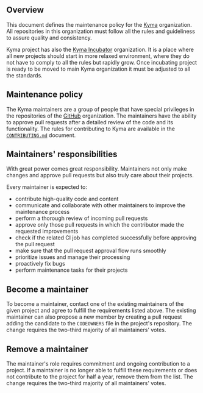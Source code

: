 ## Overview

This document defines the maintenance policy for the [Kyma](../../../) organization. All repositories in this organization must follow all the rules and guideliness to assure quality and consistency.

Kyma project has also the [Kyma Incubator](https://github.com/kyma-incubator) organization. It is a place where all new projects should start in more relaxed environment, where they do not have to comply to all the rules but rapidly grow. Once incubating project is ready to be moved to main Kyma organization it must be adjusted to all the standards.

## Maintenance policy

The Kyma maintainers are a group of people that have special privileges in the repositories of the [GitHub](../../../) organization. The maintainers have the ability to approve pull requests after a detailed review of the code and its functionality. The rules for contributing to Kyma are available in the [`CONTRIBUTING.md`](CONTRIBUTING.md) document.

## Maintainers' responsibilities

With great power comes great responsibility. Maintainers not only make changes and approve pull requests but also truly care about their projects.

Every maintainer is expected to:

* contribute high-quality code and content
* communicate and collaborate with other maintainers to improve the maintenance process
* perform a thorough review of incoming pull requests
* approve only those pull requests in which the contributor made the requested improvements
* check if the related CI job has completed successfully before approving the pull request
* make sure that the pull request approval flow runs smoothly
* prioritize issues and manage their processing
* proactively fix bugs
* perform maintenance tasks for their projects

## Become a maintainer

To become a maintainer, contact one of the existing maintainers of the given project and agree to fulfill the requirements listed above.
The existing maintainer can also propose a new member by creating a pull request adding the candidate to the `CODEOWNERS` file in the project's repository. The change requires the two-third majority of all maintainers' votes.

## Remove a maintainer

The maintainer's role requires commitment and ongoing contribution to a project. If a maintainer is no longer able to fulfill these requirements or does not contribute to the project for half a year, remove them from the list. The change requires the two-third majority of all maintainers' votes.
